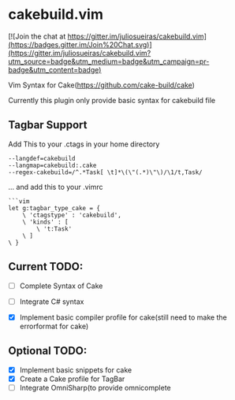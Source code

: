 # cakebuild.vim

[![Join the chat at https://gitter.im/juliosueiras/cakebuild.vim](https://badges.gitter.im/Join%20Chat.svg)](https://gitter.im/juliosueiras/cakebuild.vim?utm_source=badge&utm_medium=badge&utm_campaign=pr-badge&utm_content=badge)

Vim Syntax for Cake(https://github.com/cake-build/cake)

Currently this plugin only provide basic syntax for cakebuild file

## Tagbar Support
Add This to your .ctags in your home directory

```
--langdef=cakebuild
--langmap=cakebuild:.cake
--regex-cakebuild=/^.*Task[ \t]*\(\"(.*)\"\)/\1/t,Task/
```

... and add this to your .vimrc
```vim
```vim
let g:tagbar_type_cake = {
    \ 'ctagstype' : 'cakebuild',
    \ 'kinds' : [
        \ 't:Task'
    \ ]
\ }
``````

## Current TODO:
- [ ] Complete Syntax of Cake
- [ ] Integrate C# syntax
- [x] Implement basic compiler profile for cake(still need to make the errorformat for cake)


## Optional TODO:
- [x] Implement basic snippets for cake
- [X] Create a Cake profile for TagBar
- [ ] Integrate OmniSharp(to provide omnicomplete
